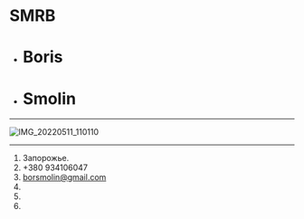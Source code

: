 # SMRB
- <h1>Boris</h1>
- <h1>Smolin</h1>

***

  ![IMG_20220511_110110](https://user-images.githubusercontent.com/105316196/167951595-becc2ca3-762a-4820-aeba-e679ac2ca604.jpg)

***
1. Запорожье. 
2. +380 934106047
3. borsmolin@gmail.com 
4. 
5.
6.
  
